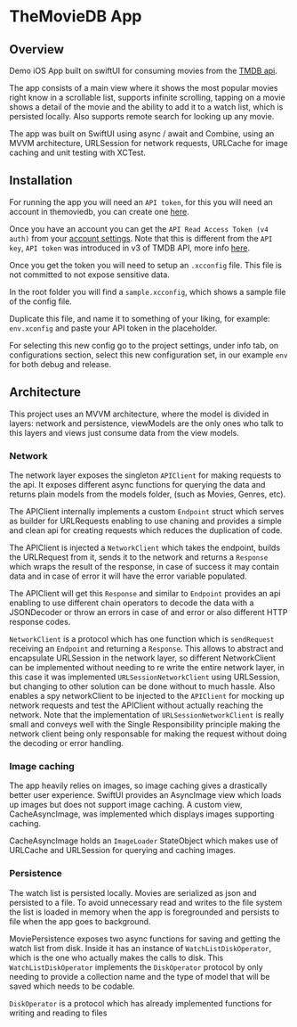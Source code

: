 # TheMovieDB App

## Overview

Demo iOS App built on swiftUI for consuming movies from the [TMDB api](https://developers.themoviedb.org/3/).

The app consists of a main view where it shows the most popular movies right know in a scrollable list, supports infinite scrolling, tapping on a movie shows a detail of the movie and the ability to add it to a watch list, which is persisted locally. Also supports remote search for looking up any movie.

The app was built on SwiftUI using async / await and Combine, using an MVVM architecture, URLSession for network requests, URLCache for image caching and unit testing with XCTest.

## Installation

For running the app you will need an `API token`, for this you will need an account in themoviedb, you can create one [here](https://developers.themoviedb.org/3/getting-started/introduction).

Once you have an account you can get the `API Read Access Token (v4 auth)` from your [account settings](https://www.themoviedb.org/settings/api). Note that this is different from the `API key`, `API token` was introduced in v3 of TMDB API, more info [here](https://developers.themoviedb.org/3/getting-started/authentication).

Once you get the token you will need to setup an `.xcconfig` file. This file is not committed to not expose sensitive data.

In the root folder you will find a `sample.xcconfig`, which shows a sample file of the config file.

Duplicate this file, and name it to something of your liking, for example: `env.xconfig` and paste your API token in the placeholder.

For selecting this new config go to the project settings, under info tab, on configurations section, select this new configuration set, in our example `env` for both debug and release.

## Architecture

This project uses an MVVM architecture, where the model is divided in layers: network and persistence, viewModels are the only ones who talk to this layers and views just consume data from the view models.

### Network

The network layer exposes the singleton `APIClient` for making requests to the api. It exposes different async functions for querying the data and returns plain models from the models folder, (such as Movies, Genres, etc).

The APIClient internally implements a custom `Endpoint` struct which serves as builder for URLRequests enabling to use chaning and provides a simple and clean api for creating requests which reduces the duplication of code.

The APIClient is injected a `NetworkClient` which takes the endpoint, builds the URLRequest from it, sends it to the network and returns a `Response` which wraps the result of the response, in case of success it may contain data and in case of error it will have the error variable populated.

The APIClient will get this `Response` and similar to `Endpoint` provides an api enabling to use different chain operators to decode the data with a JSONDecoder or throw an errors in case of and error or also different HTTP response codes.

`NetworkClient` is a protocol which has one function which is `sendRequest` receiving an `Endpoint` and returning a `Response`. This allows to abstract and encapsulate URLSession in the network layer, so different NetworkClient can be implemented without needing to re write the entire network layer, in this case it was implemented `URLSessionNetworkClient` using URLSession, but changing to other solution can be done without to much hassle. Also enables a spy networkClient to be injected to the `APIClient` for mocking up network requests and test the APIClient without actually reaching the network. Note that the implementation of `URLSessionNetworkClient` is really small and conveys well with the Single Responsibility principle making the network client being only responsable for making the request without doing the decoding or error handling.

### Image caching

The app heavily relies on images, so image caching gives a drastically better user experience. SwiftUI provides an AsyncImage view which loads up images but does not support image caching. A custom view, CacheAsyncImage, was implemented which displays images supporting caching.

CacheAsyncImage holds an `ImageLoader` StateObject which makes use of URLCache and URLSession for querying and caching images.

### Persistence

The watch list is persisted locally. Movies are serialized as json and persisted to a file. To avoid unnecessary read and writes to the file system the list is loaded in memory when the app is foregrounded and persists to file when the app goes to background.

MoviePersistence exposes two async functions for saving and getting the watch list from disk. Inside it has an instance of `WatchListDiskOperator`, which is the one who actually makes the calls to disk. This `WatchListDiskOperator` implements the `DiskOperator` protocol by only needing to provide a collection name and the type of model that will be saved which needs to be codable.

`DiskOperator` is a protocol which has already implemented functions for writing and reading to files
